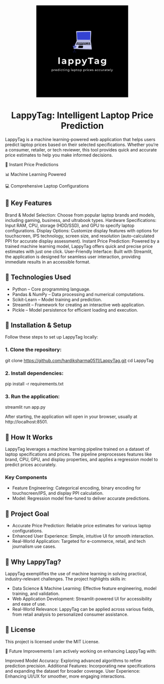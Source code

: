 
<p align="center">
    <img src="lt4.svg" alt="Laptop Image" width="300px" />
</p>
<h1 align="center">LappyTag: Intelligent Laptop Price Prediction</h1>

LappyTag is a machine learning-powered web application that helps users predict laptop prices based on their selected specifications. Whether you’re a consumer, retailer, or tech reviewer, this tool provides quick and accurate price estimates to help you make informed decisions.

🚀 Instant Price Predictions

📊 Machine Learning Powered

💻 Comprehensive Laptop Configurations

## 🔹 Key Features
Brand & Model Selection: Choose from popular laptop brands and models, including gaming, business, and ultrabook types.
Hardware Specifications: Input RAM, CPU, storage (HDD/SSD), and GPU to specify laptop configurations.
Display Options: Customize display features with options for touchscreen, IPS technology, screen size, and resolution (auto-calculated PPI for accurate display assessment).
Instant Price Prediction: Powered by a trained machine learning model, LappyTag offers quick and precise price estimates with just one click.
User-Friendly Interface: Built with Streamlit, the application is designed for seamless user interaction, providing immediate results in an accessible format.

## 🔹 Technologies Used
* Python – Core programming language.
* Pandas & NumPy – Data processing and numerical computations.
* Scikit-Learn – Model training and prediction.
* Streamlit – Framework for creating an interactive web application.
* Pickle – Model persistence for efficient loading and execution.

## 🔹 Installation & Setup
Follow these steps to set up LappyTag locally:

### 1. Clone the repository:
git clone https://github.com/hardiksharma0511/LappyTag.git
cd LappyTag

### 2. Install dependencies:
pip install -r requirements.txt

### 3. Run the application:
streamlit run app.py

After starting, the application will open in your browser, usually at http://localhost:8501.


## 🔹 How It Works
LappyTag leverages a machine learning pipeline trained on a dataset of laptop specifications and prices. The pipeline preprocesses features like brand, CPU, GPU, and display properties, and applies a regression model to predict prices accurately.

### Key Components
* Feature Engineering: Categorical encoding, binary encoding for touchscreen/IPS, and display PPI calculation.
* Model: Regression model fine-tuned to deliver accurate predictions.

## 🔹 Project Goal
* Accurate Price Prediction: Reliable price estimates for various laptop configurations.
* Enhanced User Experience: Simple, intuitive UI for smooth interaction.
* Real-World Application: Targeted for e-commerce, retail, and tech journalism use cases.

## 🔹 Why LappyTag?
LappyTag exemplifies the use of machine learning in solving practical, industry-relevant challenges. The project highlights skills in:

* Data Science & Machine Learning: Effective feature engineering, model training, and validation.
* Web Application Development: Streamlit-powered UI for accessibility and ease of use.
* Real-World Relevance: LappyTag can be applied across various fields, from retail analysis to personalized consumer assistance.

## 🔹 License
This project is licensed under the MIT License.

🔹 Future Improvements
I am actively working on enhancing LappyTag with:

Improved Model Accuracy: Exploring advanced algorithms to refine prediction precision.
Additional Features: Incorporating new specifications and expanding the dataset for broader coverage.
User Experience: Enhancing UI/UX for smoother, more engaging interactions.

